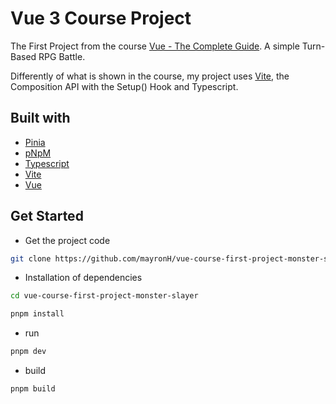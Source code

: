 # Vue 3 Course Project

The First Project from the course [Vue - The Complete Guide](https://www.udemy.com/course/vuejs-2-the-complete-guide/). A simple Turn-Based RPG Battle.

Differently of what is shown in the course, my project uses [Vite](https://vitejs.dev/), the Composition API with the Setup() Hook and Typescript.


## Built with

- [Pinia](https://pinia.vuejs.org/)
- [pNpM](https://pnpm.io/)
- [Typescript](https://www.typescriptlang.org/)
- [Vite](https://vitejs.dev/)
- [Vue](https://vuejs.org/)


## Get Started

- Get the project code

```bash
git clone https://github.com/mayronH/vue-course-first-project-monster-slayer
```

- Installation of dependencies

```bash
cd vue-course-first-project-monster-slayer

pnpm install

```

- run

```bash
pnpm dev
```

- build

```bash
pnpm build
```